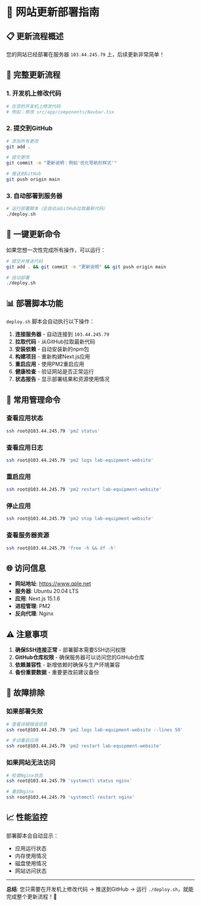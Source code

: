 # 🚀 网站更新部署指南

## 📋 更新流程概述

您的网站已经部署在服务器 `103.44.245.79` 上，后续更新非常简单！

## 🔄 完整更新流程

### 1. 开发机上修改代码
```bash
# 在您的开发机上修改代码
# 例如：修改 src/app/components/Navbar.tsx
```

### 2. 提交到GitHub
```bash
# 添加所有更改
git add .

# 提交更改
git commit -m "更新说明：例如'优化导航栏样式'"

# 推送到GitHub
git push origin main
```

### 3. 自动部署到服务器
```bash
# 运行部署脚本（会自动从GitHub拉取最新代码）
./deploy.sh
```

## 🎯 一键更新命令

如果您想一次性完成所有操作，可以运行：

```bash
# 提交并推送代码
git add . && git commit -m "更新说明" && git push origin main

# 自动部署
./deploy.sh
```

## 📊 部署脚本功能

`deploy.sh` 脚本会自动执行以下操作：

1. **连接服务器** - 自动连接到 `103.44.245.79`
2. **拉取代码** - 从GitHub拉取最新代码
3. **安装依赖** - 自动安装新的npm包
4. **构建项目** - 重新构建Next.js应用
5. **重启应用** - 使用PM2重启应用
6. **健康检查** - 验证网站是否正常运行
7. **状态报告** - 显示部署结果和资源使用情况

## 🔧 常用管理命令

### 查看应用状态
```bash
ssh root@103.44.245.79 'pm2 status'
```

### 查看应用日志
```bash
ssh root@103.44.245.79 'pm2 logs lab-equipment-website'
```

### 重启应用
```bash
ssh root@103.44.245.79 'pm2 restart lab-equipment-website'
```

### 停止应用
```bash
ssh root@103.44.245.79 'pm2 stop lab-equipment-website'
```

### 查看服务器资源
```bash
ssh root@103.44.245.79 'free -h && df -h'
```

## 🌐 访问信息

- **网站地址**: https://www.qple.net
- **服务器**: Ubuntu 20.04 LTS
- **应用**: Next.js 15.1.6
- **进程管理**: PM2
- **反向代理**: Nginx

## ⚠️ 注意事项

1. **确保SSH连接正常** - 部署脚本需要SSH访问权限
2. **GitHub仓库权限** - 确保服务器可以访问您的GitHub仓库
3. **依赖兼容性** - 新增依赖时确保与生产环境兼容
4. **备份重要数据** - 重要更改前建议备份

## 🚨 故障排除

### 如果部署失败
```bash
# 查看详细错误信息
ssh root@103.44.245.79 'pm2 logs lab-equipment-website --lines 50'

# 手动重启应用
ssh root@103.44.245.79 'pm2 restart lab-equipment-website'
```

### 如果网站无法访问
```bash
# 检查Nginx状态
ssh root@103.44.245.79 'systemctl status nginx'

# 重启Nginx
ssh root@103.44.245.79 'systemctl restart nginx'
```

## 📈 性能监控

部署脚本会自动显示：
- 应用运行状态
- 内存使用情况
- 磁盘使用情况
- 网站访问状态

---

**总结**: 您只需要在开发机上修改代码 → 推送到GitHub → 运行 `./deploy.sh`，就能完成整个更新流程！🎉 
